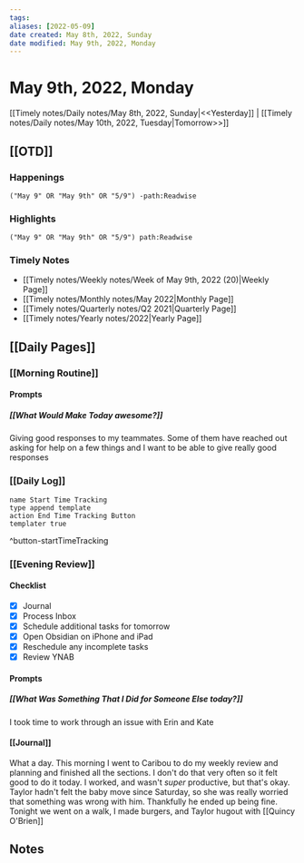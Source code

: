 ```yaml
---
tags:
aliases: [2022-05-09]
date created: May 8th, 2022, Sunday
date modified: May 9th, 2022, Monday
---
```


# May 9th, 2022, Monday

[[Timely notes/Daily notes/May 8th, 2022, Sunday|<<Yesterday]] | [[Timely notes/Daily notes/May 10th, 2022, Tuesday|Tomorrow>>]]

## [[OTD]]

### Happenings

```query
("May 9" OR "May 9th" OR "5/9") -path:Readwise
```

### Highlights

```query
("May 9" OR "May 9th" OR "5/9") path:Readwise
```

### Timely Notes

- [[Timely notes/Weekly notes/Week of May 9th, 2022 (20)|Weekly Page]]
- [[Timely notes/Monthly notes/May 2022|Monthly Page]]
- [[Timely notes/Quarterly notes/Q2 2021|Quarterly Page]]
- [[Timely notes/Yearly notes/2022|Yearly Page]]

## [[Daily Pages]]

### [[Morning Routine]]

#### Prompts

##### [[What Would Make Today awesome?]]

Giving good responses to my teammates. Some of them have reached out asking for help on a few things and I want to be able to give really good responses

### [[Daily Log]]

```button
name Start Time Tracking
type append template
action End Time Tracking Button
templater true
```
^button-startTimeTracking

### [[Evening Review]]

#### Checklist

- [x] Journal
- [x] Process Inbox
- [x] Schedule additional tasks for tomorrow
- [x] Open Obsidian on iPhone and iPad
- [x] Reschedule any incomplete tasks
- [x] Review YNAB

#### Prompts

##### [[What Was Something That I Did for Someone Else today?]]

I took time to work through an issue with Erin and Kate

#### [[Journal]]

What a day. This morning I went to Caribou to do my weekly review and planning and finished all the sections. I don't do that very often so it felt good to do it today. I worked, and wasn't _super_ productive, but that's okay. Taylor hadn't felt the baby move since Saturday, so she was really worried that something was wrong with him. Thankfully he ended up being fine. Tonight we went on a walk, I made burgers, and Taylor hugout with [[Quincy O'Brien]]

## Notes
